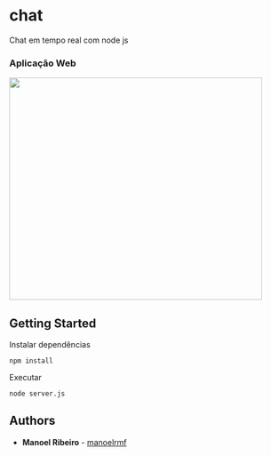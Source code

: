# chat
 Chat em tempo real com node js 

### Aplicação Web
<img src="https://user-images.githubusercontent.com/28743763/79706301-1b68ab00-828f-11ea-96bb-4a35d360ef8e.gif" 
width="95%" height="400px"
/> 


## Getting Started

Instalar dependências 

```
npm install
```

Executar 

```
node server.js
```

## Authors

* **Manoel Ribeiro** - [manoelrmf](https://github.com/manoelrmf)
